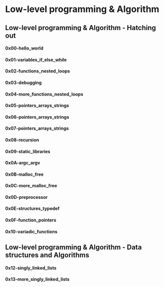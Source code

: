 # Low-level programming & Algorithm


## Low-level programming & Algorithm - Hatching out


#### 0x00-hello_world

#### 0x01-variables_if_else_while

#### 0x02-functions_nested_loops

#### 0x03-debugging

#### 0x04-more_functions_nested_loops

#### 0x05-pointers_arrays_strings

#### 0x06-pointers_arrays_strings

#### 0x07-pointers_arrays_strings

#### 0x08-recursion

#### 0x09-static_libraries

#### 0x0A-argc_argv

#### 0x0B-malloc_free

#### 0x0C-more_malloc_free

#### 0x0D-preprocessor

#### 0x0E-structures_typedef

#### 0x0F-function_pointers

#### 0x10-variadic_functions



## Low-level programming & Algorithm - Data structures and Algorithms


#### 0x12-singly_linked_lists

#### 0x13-more_singly_linked_lists
